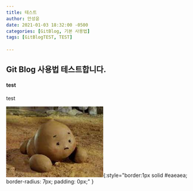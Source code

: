 ```yaml
---
title: 테스트
author: 안성윤
date: 2021-01-03 18:32:00 -0500
categories: [GitBlog, 기본 사용법]
tags: [GitBlogTEST, TEST]

---
```


## Git Blog 사용법 테스트합니다.

#### test

test

![poo](/assets/img/poo.jpg){:style="border:1px solid #eaeaea; border-radius: 7px; padding: 0px;" }

